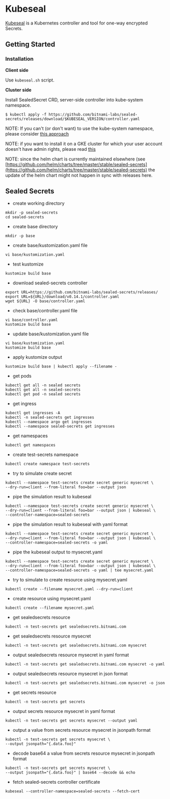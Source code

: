 # Kubeseal

[Kubeseal](https://github.com/bitnami-labs/sealed-secrets) is a Kubernetes controller and tool for one-way encrypted Secrets.

## Getting Started

### Installation

**Client side**

Use `kubeseal.sh` script.

**Cluster side**

Install SealedSecret CRD, server-side controller into kube-system namespace.

```
$ kubectl apply -f https://github.com/bitnami-labs/sealed-secrets/releases/download/$KUBESEAL_VERSION/controller.yaml
```

NOTE: If you can't (or don't want) to use the kube-system namespace, please consider [this approach](https://github.com/bitnami-labs/sealed-secrets#kustomize)

NOTE: if you want to install it on a GKE cluster for which your user account doesn't have admin rights, please read [this](https://github.com/bitnami-labs/sealed-secrets/blob/master/docs/GKE.md)

NOTE: since the helm chart is currently maintained elsewhere (see [https://github.com/helm/charts/tree/master/stable/sealed-secrets](https://github.com/helm/charts/tree/master/stable/sealed-secrets) the update of the helm chart might not happen in sync with releases here.

## Sealed Secrets

* create working directory
```
mkdir -p sealed-secrets
cd sealed-secrets
```

* create base directory
```
mkdir -p base
```

* create base/kustomization.yaml file
```
vi base/kustomization.yaml
```

* test kustomize
```
kustomize build base
```

* download sealed-secrets controller
```
export URL=https://github.com/bitnami-labs/sealed-secrets/releases/
export URL=${URL}/download/v0.14.1/controller.yaml
wget ${URL} -O base/controller.yaml
```

* check base/controller.yaml file
```
vi base/controller.yaml
kustomize build base
```

* update base/kustomization.yaml file
```
vi base/kustomization.yaml
kustomize build base
```

* apply kustomize output
```
kustomize build base | kubectl apply --filename -
```

* get pods
```
kubectl get all -n sealed secrets
kubectl get all -n sealed-secrets
kubectl get pod -n sealed secrets
```

* get ingress
```
kubectl get ingresses -A
kubectl -n sealed-secrets get ingresses
kubectl --namespace argo get ingresses
kubectl --namespace sealed-secrets get ingresses
```

* get namespaces
```
kubectl get namespaces
```

* create test-secrets namespace
```
kubectl create namespace test-secrets
```

* try to simulate create secret
```
kubectl --namespace test-secrets create secret generic mysecret \
--dry-run=client --from-literal foo=bar --output json
```

* pipe the simulation result to kubeseal
```
kubectl --namespace test-secrets create secret generic mysecret \
--dry-run=client --from-literal foo=bar --output json | kubeseal \
--controller-namespace=sealed-secrets
```

* pipe the simulation result to kubeseal with yaml format
```
kubectl --namespace test-secrets create secret generic mysecret \
--dry-run=client --from-literal foo=bar --output json | kubeseal \
--controller-namespace=sealed-secrets -o yaml
```

* pipe the kubeseal output to mysecret.yaml
```
kubectl --namespace test-secrets create secret generic mysecret \
--dry-run=client --from-literal foo=bar --output json | kubeseal \
--controller-namespace=sealed-secrets -o yaml | tee mysecret.yaml
```

* try to simulate to create resource using mysecret.yaml
```
kubectl create --filename mysecret.yaml --dry-run=client
```

* create resource using mysecret.yaml
```
kubectl create --filename mysecret.yaml
```

* get sealedsecrets resource
```
kubectl -n test-secrets get sealedsecrets.bitnami.com
```

* get sealedsecrets resource mysecret
```
kubectl -n test-secrets get sealedsecrets.bitnami.com mysecret
```

* output sealedsecrets resource mysecret in yaml format
```
kubectl -n test-secrets get sealedsecrets.bitnami.com mysecret -o yaml
```

* output sealedsecrets resource mysecret in json format
```
kubectl -n test-secrets get sealedsecrets.bitnami.com mysecret -o json
```

* get secrets resource
```
kubectl -n test-secrets get secrets
```

* output secrets resource mysecret in yaml format
```
kubectl -n test-secrets get secrets mysecret --output yaml
```

* output a value from secrets resource mysecret in jsonpath format
```
kubectl -n test-secrets get secrets mysecret \
--output jsonpath="{.data.foo}"
```

* decode base64 a value from secrets resource mysecret in jsonpath format
```
kubectl -n test-secrets get secrets mysecret \
--output jsonpath="{.data.foo}" | base64 --decode && echo
```

* fetch sealed-secrets controller certificate
```
kubeseal --controller-namespace=sealed-secrets --fetch-cert
```

